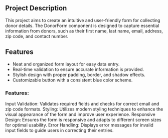 ## Project Description

This project aims to create an intuitive and user-friendly form for collecting donor details. The DonorForm component is designed to capture essential information from donors, such as their first name, last name, email, address, zip code, and contact number.

## Features

- Neat and organized form layout for easy data entry.
- Real-time validation to ensure accurate information is provided.
- Stylish design with proper padding, border, and shadow effects.
- Customizable button with a consistent blue color scheme.

### Features:
Input Validation: Validates required fields and checks for correct email and zip code formats.
Styling: Utilizes modern styling techniques to enhance the visual appearance of the form and improve user experience.
Responsive Design: Ensures the form is responsive and adapts to different screen sizes for optimal usability.
Error Handling: Displays error messages for invalid input fields to guide users in correcting their entries.
